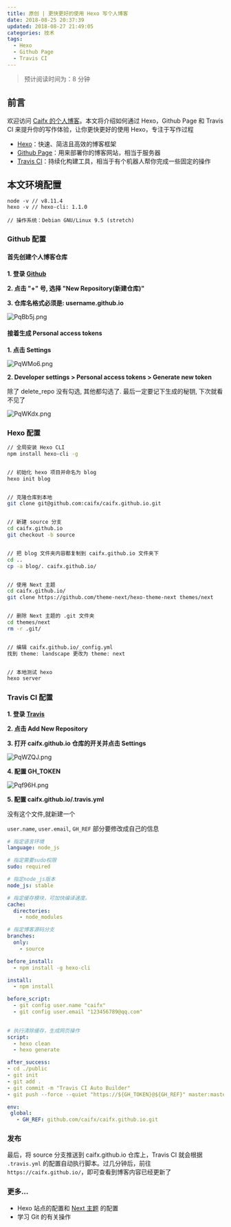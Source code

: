 ```yaml
---
title: 原创 | 更快更好的使用 Hexo 写个人博客
date: 2018-08-25 20:37:39
updated: 2018-08-27 21:49:05
categories: 技术
tags:
  - Hexo
  - Github Page
  - Travis CI
---
```


> 预计阅读时间为：8 分钟

## 前言

欢迎访问 [Caifx 的个人博客](https://caifx.github.io)。本文将介绍如何通过 Hexo，Github Page 和 Travis CI 来提升你的写作体验，让你更快更好的使用 Hexo，专注于写作过程

<!-- more -->

- [Hexo](https://hexo.io/zh-cn/)：快速、简洁且高效的博客框架
- [Github Page](https://pages.github.com/)：用来部署你的博客网站，相当于服务器
- [Travis CI](https://travis-ci.org/)：持续化构建工具，相当于有个机器人帮你完成一些固定的操作

## 本文环境配置

```
node -v	// v8.11.4
hexo -v // hexo-cli: 1.1.0

// 操作系统：Debian GNU/Linux 9.5 (stretch)
```

### Github 配置

#### 首先创建个人博客仓库

**1. 登录 [Github](https://github.com/)**

**2. 点击 "+" 号, 选择 "New Repository(新建仓库)"**

**3. 仓库名格式必须是: username.github.io**

![PqBb5j.png](https://s1.ax1x.com/2018/08/27/PqBb5j.png)

#### 接着生成 Personal access tokens

**1. 点击 Settings**

![PqWMo6.png](https://s1.ax1x.com/2018/08/27/PqWMo6.png)

**2. Developer settings > Personal access tokens > Generate new token**

除了 delete_repo 没有勾选, 其他都勾选了. 最后一定要记下生成的秘钥, 下次就看不见了

![PqWKdx.png](https://s1.ax1x.com/2018/08/27/PqWKdx.png)

### Hexo 配置

```bash
// 全局安装 Hexo CLI
npm install hexo-cli -g	


// 初始化 hexo 项目并命名为 blog
hexo init blog					


// 克隆仓库到本地
git clone git@github.com:caifx/caifx.github.io.git


// 新建 source 分支
cd caifx.github.io
git checkout -b source


// 把 blog 文件夹内容都复制到 caifx.github.io 文件夹下
cd ..
cp -a blog/. caifx.github.io/


// 使用 Next 主题
cd caifx.github.io/
git clone https://github.com/theme-next/hexo-theme-next themes/next


// 删除 Next 主题的 .git 文件夹
cd themes/next
rm -r .git/


// 编辑 caifx.github.io/_config.yml
找到 theme: landscape 更改为 theme: next


// 本地测试 hexo
hexo server
```

### Travis CI 配置

**1. 登录 [Travis](https://travis-ci.org/)**

**2. 点击 Add New Repository**

**3. 打开 caifx.github.io 仓库的开关并点击 Settings**

![PqWZQJ.png](https://s1.ax1x.com/2018/08/27/PqWZQJ.png)

**4. 配置 GH_TOKEN**

![Pqf96H.png](https://s1.ax1x.com/2018/08/27/Pqf96H.png)

**5. 配置 caifx.github.io/.travis.yml**

没有这个文件,就新建一个

`user.name`, `user.email`, `GH_REF` 部分要修改成自己的信息

```yaml
# 指定语言环境
language: node_js

# 指定需要sudo权限
sudo: required

# 指定node_js版本
node_js: stable

# 指定缓存模块，可加快编译速度。
cache:
  directories:
    - node_modules

# 指定博客源码分支
branches:
  only:
    - source

before_install:
  - npm install -g hexo-cli

install:
  - npm install

before_script:
  - git config user.name "caifx"
  - git config user.email "123456789@qq.com"
  

# 执行清除缓存，生成网页操作
script:
  - hexo clean
  - hexo generate

after_success:
- cd ./public
- git init
- git add .
- git commit -m "Travis CI Auto Builder"
- git push --force --quiet "https://${GH_TOKEN}@${GH_REF}" master:master

env:
 global:
   - GH_REF: github.com/caifx/caifx.github.io.git

```

### 发布

最后，将 source 分支推送到 caifx.github.io 仓库上，Travis CI 就会根据 `.travis.yml` 的配置自动执行脚本。过几分钟后，前往  ` https://caifx.github.io/`，即可查看到博客内容已经更新了

### 更多...

- Hexo 站点的配置和 [Next 主题](https://theme-next.org/) 的配置
- 学习 Git 的有关操作

